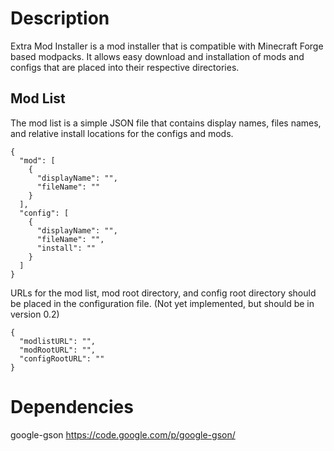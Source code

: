 # Description
Extra Mod Installer is a mod installer that is compatible with Minecraft Forge based modpacks. It allows easy download and installation of mods and configs that are placed into their respective directories.

## Mod List
The mod list is a simple JSON file that contains display names, files names, and relative install locations for the configs and mods.

```
{
  "mod": [
    {
      "displayName": "",
      "fileName": ""
    }
  ],
  "config": [
    {
      "displayName": "",
      "fileName": "",
      "install": ""
    }
  ]
}
```

URLs for the mod list, mod root directory, and config root directory should be placed in the configuration file.  (Not yet implemented, but should be in version 0.2)
```
{
  "modlistURL": "",
  "modRootURL": "",
  "configRootURL": ""
}
```

# Dependencies
google-gson <https://code.google.com/p/google-gson/>